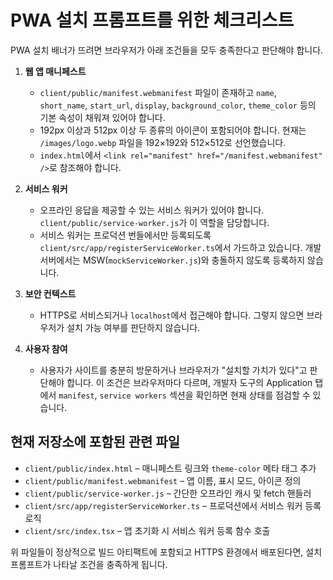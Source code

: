# PWA 설치 프롬프트를 위한 체크리스트

PWA 설치 배너가 뜨려면 브라우저가 아래 조건들을 모두 충족한다고 판단해야 합니다.

1. **웹 앱 매니페스트**
   - `client/public/manifest.webmanifest` 파일이 존재하고 `name`, `short_name`, `start_url`, `display`, `background_color`, `theme_color` 등의 기본 속성이 채워져 있어야 합니다.
   - 192px 이상과 512px 이상 두 종류의 아이콘이 포함되어야 합니다. 현재는 `/images/logo.webp` 파일을 192×192와 512×512로 선언했습니다.
   - `index.html`에서 `<link rel="manifest" href="/manifest.webmanifest" />`로 참조해야 합니다.

2. **서비스 워커**
   - 오프라인 응답을 제공할 수 있는 서비스 워커가 있어야 합니다. `client/public/service-worker.js`가 이 역할을 담당합니다.
   - 서비스 워커는 프로덕션 번들에서만 등록되도록 `client/src/app/registerServiceWorker.ts`에서 가드하고 있습니다. 개발 서버에서는 MSW(`mockServiceWorker.js`)와 충돌하지 않도록 등록하지 않습니다.

3. **보안 컨텍스트**
   - HTTPS로 서비스되거나 `localhost`에서 접근해야 합니다. 그렇지 않으면 브라우저가 설치 가능 여부를 판단하지 않습니다.

4. **사용자 참여**
   - 사용자가 사이트를 충분히 방문하거나 브라우저가 "설치할 가치가 있다"고 판단해야 합니다. 이 조건은 브라우저마다 다르며, 개발자 도구의 Application 탭에서 `manifest`, `service workers` 섹션을 확인하면 현재 상태를 점검할 수 있습니다.

## 현재 저장소에 포함된 관련 파일

- `client/public/index.html` – 매니페스트 링크와 `theme-color` 메타 태그 추가
- `client/public/manifest.webmanifest` – 앱 이름, 표시 모드, 아이콘 정의
- `client/public/service-worker.js` – 간단한 오프라인 캐시 및 fetch 핸들러
- `client/src/app/registerServiceWorker.ts` – 프로덕션에서 서비스 워커 등록 로직
- `client/src/index.tsx` – 앱 초기화 시 서비스 워커 등록 함수 호출

위 파일들이 정상적으로 빌드 아티팩트에 포함되고 HTTPS 환경에서 배포된다면, 설치 프롬프트가 나타날 조건을 충족하게 됩니다.
